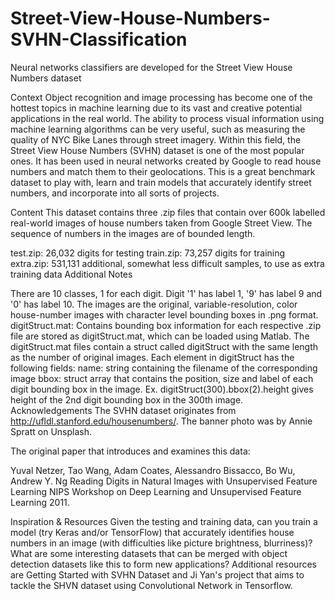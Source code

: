 # Street-View-House-Numbers-SVHN-Classification
Neural networks classifiers are developed for the Street View House Numbers dataset 




Context
Object recognition and image processing has become one of the hottest topics in machine learning due to its vast and creative potential applications in the real world. The ability to process visual information using machine learning algorithms can be very useful, such as measuring the quality of NYC Bike Lanes through street imagery. Within this field, the Street View House Numbers (SVHN) dataset is one of the most popular ones. It has been used in neural networks created by Google to read house numbers and match them to their geolocations. This is a great benchmark dataset to play with, learn and train models that accurately identify street numbers, and incorporate into all sorts of projects.

Content
This dataset contains three .zip files that contain over 600k labelled real-world images of house numbers taken from Google Street View. The sequence of numbers in the images are of bounded length.

test.zip: 26,032 digits for testing
train.zip: 73,257 digits for training
extra.zip: 531,131 additional, somewhat less difficult samples, to use as extra training data
Additional Notes

There are 10 classes, 1 for each digit. Digit '1' has label 1, '9' has label 9 and '0' has label 10.
The images are the original, variable-resolution, color house-number images with character level bounding boxes in .png format.
digitStruct.mat: Contains bounding box information for each respective .zip file are stored as digitStruct.mat, which can be loaded using Matlab. The digitStruct.mat files contain a struct called digitStruct with the same length as the number of original images.
Each element in digitStruct has the following fields:
name: string containing the filename of the corresponding image
bbox: struct array that contains the position, size and label of each digit bounding box in the image. Ex. digitStruct(300).bbox(2).height gives height of the 2nd digit bounding box in the 300th image.
Acknowledgements
The SVHN dataset originates from http://ufldl.stanford.edu/housenumbers/. The banner photo was by Annie Spratt on Unsplash.

The original paper that introduces and examines this data:

Yuval Netzer, Tao Wang, Adam Coates, Alessandro Bissacco, Bo Wu, Andrew Y. Ng Reading Digits in Natural Images with Unsupervised Feature Learning NIPS Workshop on Deep Learning and Unsupervised Feature Learning 2011.

Inspiration & Resources
Given the testing and training data, can you train a model (try Keras and/or TensorFlow) that accurately identifies house numbers in an image (with difficulties like picture brightness, blurriness)?
What are some interesting datasets that can be merged with object detection datasets like this to form new applications?
Additional resources are Getting Started with SVHN Dataset and Ji Yan's project that aims to tackle the SHVN dataset using Convolutional Network in Tensorflow.
